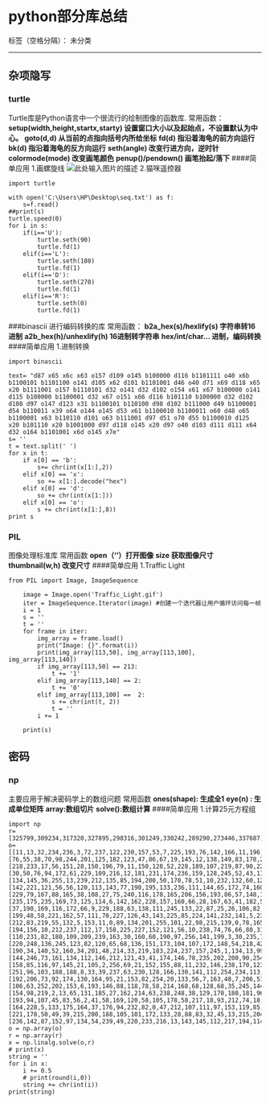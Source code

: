 ﻿# python部分库总结

标签（空格分隔）： 未分类

---

## 杂项隐写
### turtle
Turtle库是Python语言中一个很流行的绘制图像的函数库.
常用函数：
**setup(width,height,startx,starty) 设置窗口大小以及起始点，不设置默认为中心。**
**goto(d,d) 从当前的点指向括号内所给坐标**
**fd(d) 指沿着海龟的前方向运行**
**bk(d) 指沿着海龟的反方向运行**
**seth(angle) 改变行进方向，逆时针**
**colormode(mode) 改变画笔颜色**
**penup()/pendown() 画笔抬起/落下**
####简单应用
1.画螺旋线
![此处输入图片的描述][1]
2.猫咪遥控器

    import turtle
    
    with open('C:\Users\HP\Desktop\seq.txt') as f:
        s=f.read()
    ##print(s)
    turtle.speed(0)
    for i in s:
        if(i=='U'):
            turtle.seth(90)
            turtle.fd(1)
        elif(i=='L'):
            turtle.seth(180)
            turtle.fd(1)
        elif(i=='D'):
            turtle.seth(270)
            turtle.fd(1)
        elif(i=='R'):
            turtle.seth(0)
            turtle.fd(1)
            

###binascii
进行编码转换的库
常用函数：
**b2a_hex(s)/hexlify(s) 字符串转16进制**
**a2b_hex(h)/unhexlify(h) 16进制转字符串**
**hex/int/char... 进制，编码转换**
####简单应用
1.进制转换

    import binascii
    
    text= "d87 x65 x6c x63 o157 d109 o145 b100000 d116 b1101111 o40 x6b b1100101 b1101100 o141 d105 x62 d101 b1101001 d46 o40 d71 x69 d118 x65 x20 b1111001 o157 b1110101 d32 o141 d32 d102 o154 x61 x67 b100000 o141 d115 b100000 b1100001 d32 x67 o151 x66 d116 b101110 b100000 d32 d102 d108 d97 o147 d123 x31 b1100101 b110100 d98 d102 b111000 d49 b1100001 d54 b110011 x39 o64 o144 o145 d53 x61 b1100010 b1100011 o60 d48 o65 b1100001 x63 b110110 d101 o63 b111001 d97 d51 o70 d55 b1100010 d125 x20 b101110 x20 b1001000 d97 d118 o145 x20 d97 o40 d103 d111 d111 x64 d32 o164 b1101001 x6d o145 x7e"
    s= ''
    t = text.split(' ')
    for x in t:
        if x[0] == 'b': 
            s+= chr(int(x[1:],2))    
        elif x[0] == 'x': 
            so += x[1:].decode("hex")    
        elif x[0] == 'd':
            so += chr(int(x[1:]))    
        elif x[0] == 'o':
            s += chr(int(x[1:],8))
    print s
### PIL
图像处理标准库
常用函数
**open（‘’）打开图像**
**size 获取图像尺寸**
**thumbnail(w,h) 改变尺寸**
####简单应用
1.Traffic Light

    from PIL import Image, ImageSequence
        
        image = Image.open('Traffic_Light.gif')
        iter = ImageSequence.Iterator(image) #创建一个迭代器让用户循环访问每一帧
        i = 1
        s = ''
        t = ''
        for frame in iter:
            img_array = frame.load()
            print("Image: {}".format(i))
            print(img_array[113,50], img_array[113,100], img_array[113,140])
            if img_array[113,50] == 213:
                t += '1'
            elif img_array[113,140] == 2:
                t += '0'
            elif img_array[113,100] ==  2:
                s += chr(int(t, 2))
                t = ''
            i += 1
        
        print(s)
## 密码
### np
主要应用于解决密码学上的数组问题
常用函数
**ones(shape): 生成全1**
**eye(n) : 生成单位矩阵**
**array:数组切片**
**solve():数组计算**
####简单应用
1.计算25元方程组

    import np
    r=[325799,309234,317320,327895,298316,301249,330242,289290,273446,337687,258725,267444,373557,322237,344478,362136,331815,315157,299242,305418,313569,269307,338319,306491,351259]
    o=[[11,13,32,234,236,3,72,237,122,230,157,53,7,225,193,76,142,166,11,196,194,187,152,132,135],[76,55,38,70,98,244,201,125,182,123,47,86,67,19,145,12,138,149,83,178,255,122,238,187,221],[218,233,17,56,151,28,150,196,79,11,150,128,52,228,189,107,219,87,90,221,45,201,14,106,230],[30,50,76,94,172,61,229,109,216,12,181,231,174,236,159,128,245,52,43,11,207,145,241,196,80],[134,145,36,255,13,239,212,135,85,194,200,50,170,78,51,10,232,132,60,122,117,74,117,250,45],[142,221,121,56,56,120,113,143,77,190,195,133,236,111,144,65,172,74,160,1,143,242,96,70,107],[229,79,167,88,165,38,108,27,75,240,116,178,165,206,156,193,86,57,148,187,161,55,134,24,249],[235,175,235,169,73,125,114,6,142,162,228,157,160,66,28,167,63,41,182,55,189,56,102,31,158],[37,190,169,116,172,66,9,229,188,63,138,111,245,133,22,87,25,26,106,82,211,252,57,66,98],[199,48,58,221,162,57,111,70,227,126,43,143,225,85,224,141,232,141,5,233,69,70,204,155,141],[212,83,219,55,132,5,153,11,0,89,134,201,255,101,22,98,215,139,0,78,165,0,126,48,119],[194,156,10,212,237,112,17,158,225,227,152,121,56,10,238,74,76,66,80,31,73,10,180,45,94],[110,231,82,180,109,209,239,163,30,160,60,190,97,256,141,199,3,30,235,73,225,244,141,123,208],[220,248,136,245,123,82,120,65,68,136,151,173,104,107,172,148,54,218,42,233,57,115,5,50,196],[190,34,140,52,160,34,201,48,214,33,219,183,224,237,157,245,1,134,13,99,212,230,243,236,40],[144,246,73,161,134,112,146,212,121,43,41,174,146,78,235,202,200,90,254,216,113,25,114,232,123],[158,85,116,97,145,21,105,2,256,69,21,152,155,88,11,232,146,238,170,123,135,150,161,249,236],[251,96,103,188,188,8,33,39,237,63,230,128,166,130,141,112,254,234,113,250,1,89,0,135,119],[192,206,73,92,174,130,164,95,21,153,82,254,20,133,56,7,163,48,7,206,51,204,136,180,196],[106,63,252,202,153,6,193,146,88,118,78,58,214,168,68,128,68,35,245,144,102,20,194,207,66],[154,98,219,2,13,65,131,185,27,162,214,63,238,248,38,129,170,180,181,96,165,78,121,55,214],[193,94,107,45,83,56,2,41,58,169,120,58,105,178,58,217,18,93,212,74,18,217,219,89,212],[164,228,5,133,175,164,37,176,94,232,82,0,47,212,107,111,97,153,119,85,147,256,130,248,235],[221,178,50,49,39,215,200,188,105,101,172,133,28,88,83,32,45,13,215,204,141,226,118,233,156],[236,142,87,152,97,134,54,239,49,220,233,216,13,143,145,112,217,194,114,221,150,51,136,31,198]]
    o = np.array(o)
    r = np.array(r)
    x = np.linalg.solve(o,r)
    # print(x)
    string = ''
    for i in x:
        i += 0.5
        # print(round(i,0))
        string += chr(int(i))
    print(string)




  [1]: https://s2.ax1x.com/2019/01/15/Fzlmb8.png